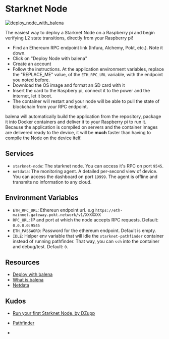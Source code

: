 # Starknet Node

[![deploy_node_with_balena](https://user-images.githubusercontent.com/13405632/158033973-3cde7cc1-9596-4a4e-bcfe-2221b733df22.svg)](https://dashboard.balena-cloud.com/deploy?repoUrl=https://github.com/OdysLam/starknet-node)

The easiest way to deploy a Starknet Node on a Raspberry pi and begin verifying L2 state transitions, directly from your Raspberry pi!

- Find an Ethereum RPC endpoint link (Infura, Alchemy, Pokt, etc.). Note it down.
- Click on "Deploy Node with balena"
- Create an account
- Follow the instructions. At the application environment variables, replace the "REPLACE_ME" value, of the `ETH_RPC_URL` variable, with the endpoint you noted before.
- Download the OS image and format an SD card with it
- Insert the card to the Raspbery pi, connect it to the power and the internet, let it boot.
- The container will restart and your node will be able to pull the state of blockchain from your RPC endpoint.

balena will automatically build the application from the repository, package it into Docker containers and deliver it to your Raspberry pi to run it. Because the application is compiled on servers and the container images are delivered ready to the device, it will be **much** faster than having to compile the Node on the device itelf.

## Services

- `starknet-node`: The starknet node. You can access it's RPC on port `9545`.
- `netdata`: The monitoring agent. A detailed per-second view of device. You can access the dashboard on port `19999`. The agent is offline and transmits no information to any cloud.

## Environment Variables

- `ETH_RPC_URL`: Ethereun endpoint url. e.g `https://eth-mainnet.gateway.pokt.network/v1/XXXXXXX`
- `RPC_URL`: IP and port at which the node accepts RPC requests. Default: `0.0.0.0:9545`
- `ETH_PASSWORD`: Password for the ethereum endpoint. Default is empty.
- `IDLE`: Helper env variable that will idle the `starknet-pathfinder` container instead of running pathfinder. That way, you can `ssh` into the container and debug/test. Default: `0`.

## Resources
- [Deploy with balena](https://www.balena.io/docs/learn/deploy/deploy-with-balena-button/)
- [What is balena](https://www.balena.io/what-is-balena/)
- [Netdata](https://github.com/netdata/netdata)

## Kudos

- [Run your first Starknet Node, by DZupp](https://mirror.xyz/0x83857601C1cFA057F2576b343c563BDB9A4C9975/8HfjYCkbid2vlayxyPtSD9_wtb9a-wHb1uOENsAOwng)
- [Pathfinder](https://github.com/eqlabs/pathfinder)

-
